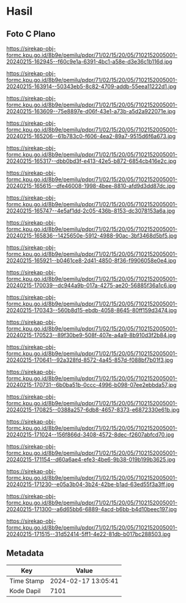 # Hasil

## Foto C Plano

https://sirekap-obj-formc.kpu.go.id/8b9e/pemilu/pdpr/71/02/15/20/05/7102152005001-20240215-162945--f60c9e1a-6391-4bc1-a58e-d3e36c1b116d.jpg

https://sirekap-obj-formc.kpu.go.id/8b9e/pemilu/pdpr/71/02/15/20/05/7102152005001-20240215-163914--50343eb5-8c82-4709-addb-55eea11222d1.jpg

https://sirekap-obj-formc.kpu.go.id/8b9e/pemilu/pdpr/71/02/15/20/05/7102152005001-20240215-163609--75e8897e-d06f-43e1-a73b-a5d2a922071e.jpg

https://sirekap-obj-formc.kpu.go.id/8b9e/pemilu/pdpr/71/02/15/20/05/7102152005001-20240215-165206--61b783c0-f606-4ea2-89a7-9515d6f6a673.jpg

https://sirekap-obj-formc.kpu.go.id/8b9e/pemilu/pdpr/71/02/15/20/05/7102152005001-20240215-165317--dbb0bd3f-e413-42e5-b872-6854cb416e2c.jpg

https://sirekap-obj-formc.kpu.go.id/8b9e/pemilu/pdpr/71/02/15/20/05/7102152005001-20240215-165615--dfe46008-1998-4bee-8810-afd9d3dd87dc.jpg

https://sirekap-obj-formc.kpu.go.id/8b9e/pemilu/pdpr/71/02/15/20/05/7102152005001-20240215-165747--4e5af1dd-2c05-436b-8153-dc3078153a6a.jpg

https://sirekap-obj-formc.kpu.go.id/8b9e/pemilu/pdpr/71/02/15/20/05/7102152005001-20240215-165836--1425650e-5912-4988-90ac-3bf3468d5bf5.jpg

https://sirekap-obj-formc.kpu.go.id/8b9e/pemilu/pdpr/71/02/15/20/05/7102152005001-20240215-165921--b0461ce8-2d41-4850-8f36-f9906058e0e4.jpg

https://sirekap-obj-formc.kpu.go.id/8b9e/pemilu/pdpr/71/02/15/20/05/7102152005001-20240215-170039--dc944a9b-017a-4275-ae20-56885f36a1c6.jpg

https://sirekap-obj-formc.kpu.go.id/8b9e/pemilu/pdpr/71/02/15/20/05/7102152005001-20240215-170343--560b8d15-ebdb-4058-8645-80ff159d3474.jpg

https://sirekap-obj-formc.kpu.go.id/8b9e/pemilu/pdpr/71/02/15/20/05/7102152005001-20240215-170523--89f30be9-508f-407e-a4a9-8b910d3f2b84.jpg

https://sirekap-obj-formc.kpu.go.id/8b9e/pemilu/pdpr/71/02/15/20/05/7102152005001-20240215-170641--92a328fd-8572-4a45-857d-f088bf7b01f3.jpg

https://sirekap-obj-formc.kpu.go.id/8b9e/pemilu/pdpr/71/02/15/20/05/7102152005001-20240215-170731--6b0ba51b-0ccc-4996-b098-07ee2ebbda57.jpg

https://sirekap-obj-formc.kpu.go.id/8b9e/pemilu/pdpr/71/02/15/20/05/7102152005001-20240215-170825--0388a257-6db8-4657-8373-e6872330e61b.jpg

https://sirekap-obj-formc.kpu.go.id/8b9e/pemilu/pdpr/71/02/15/20/05/7102152005001-20240215-171024--156f866d-3408-4572-8dec-f2607abfcd70.jpg

https://sirekap-obj-formc.kpu.go.id/8b9e/pemilu/pdpr/71/02/15/20/05/7102152005001-20240215-171154--d60a6ae4-efe3-4be6-9b38-019b199b3625.jpg

https://sirekap-obj-formc.kpu.go.id/8b9e/pemilu/pdpr/71/02/15/20/05/7102152005001-20240215-171230--e05a3b04-3b24-42be-b1ad-63ed55f3a3ff.jpg

https://sirekap-obj-formc.kpu.go.id/8b9e/pemilu/pdpr/71/02/15/20/05/7102152005001-20240215-171300--a6d65bb6-6889-4acd-b6bb-b4d10beec197.jpg

https://sirekap-obj-formc.kpu.go.id/8b9e/pemilu/pdpr/71/02/15/20/05/7102152005001-20240215-171515--31d52414-5ff1-4e22-81db-b017bc288503.jpg


## Metadata

| Key        | Value               |
| ---------- | ------------------- |
| Time Stamp | 2024-02-17 13:05:41 |
| Kode Dapil | 7101                |



